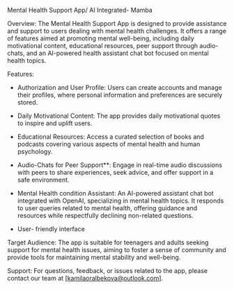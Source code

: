 Mental Health Support App/ AI Integrated- Mamba


Overview:
The Mental Health Support App is designed to provide assistance and support to users dealing with mental health challenges. It offers a range of features aimed at promoting mental well-being, including daily motivational content, educational resources, peer support through audio-chats, and an AI-powered health assistant chat bot focused on mental health topics.


Features:
- Authorization and User Profile: Users can create accounts and manage their profiles, where personal information and preferences are securely stored.
  
- Daily Motivational Content: The app provides daily motivational quotes to inspire and uplift users.

- Educational Resources: Access a curated selection of books and podcasts covering various aspects of mental health and human psychology.

- Audio-Chats for Peer Support**: Engage in real-time audio discussions with peers to share experiences, seek advice, and offer support in a safe environment.

- Mental Health condition Assistant: An AI-powered assistant chat bot integrated with OpenAI, specializing in mental health topics. It responds to user queries related to mental health, offering guidance and resources while respectfully declining non-related questions.

- User- friendly interface

  
Target Audience:
The app is suitable for teenagers and adults seeking support for mental health issues, aiming to foster a sense of community and provide tools for maintaining mental stability and well-being.

Support:
For questions, feedback, or issues related to the app, please contact our team at [kamilaoralbekova@outlook.com].
